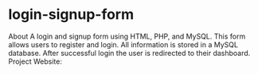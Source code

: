 # login-signup-form
About A login and signup form using HTML, PHP, and MySQL. This form allows users to register and login. All information is stored in a MySQL database. After successful login the user is redirected to their dashboard. Project Website:
